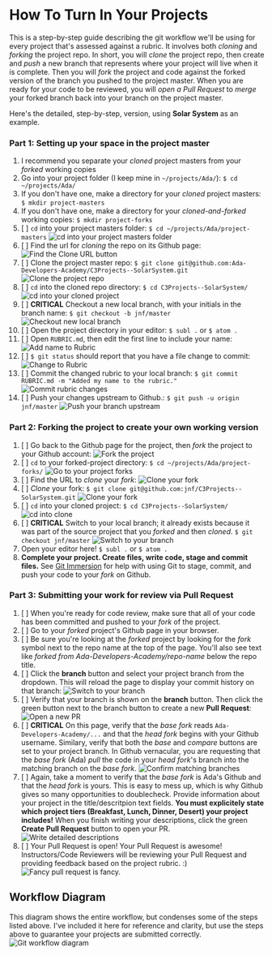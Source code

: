 # How To Turn In Your Projects

This is a step-by-step guide describing the git workflow we'll be using for every project that's assessed against a rubric. It involves both _cloning_ and _forking_ the project repo. In short, you will _clone_ the project repo, then create and _push_ a new branch that represents where your project will live when it is complete. Then you will _fork_ the project and code against the forked version of the branch you pushed to the project master. When you are ready for your code to be reviewed, you will _open a Pull Request_ to _merge_ your forked branch back into your branch on the project master.

Here's the detailed, step-by-step, version, using __Solar System__ as an example.

### Part 1: Setting up your space in the project master
1. I recommend you separate your _cloned_ project masters from your _forked_ working copies
  1. Go into your project folder (I keep mine in `~/projects/Ada/`): `$ cd ~/projects/Ada/`
  1. If you don't have one, make a directory for your _cloned_ project masters: `$ mkdir project-masters`
  1. If you don't have one, make a directory for your _cloned-and-forked_ working copies: `$ mkdir project-forks`
1. [ ] `cd` into your project masters folder: `$ cd ~/projects/Ada/project-masters` ![`cd` into your project masters folder](project-masters.png)
1. [ ] Find the url for _cloning_ the repo on its Github page: ![Find the Clone URL button](clone-url-button.png)
1. [ ] Clone the project master repo: `$ git clone git@github.com:Ada-Developers-Academy/C3Projects--SolarSystem.git` ![Clone the project repo](clone-project-master.png)
1. [ ] `cd` into the cloned repo directory: `$ cd C3Projects--SolarSystem/` ![cd into your cloned project](cd-solar-system.png)
1. [ ] __CRITICAL__ Checkout a new local branch, with your initials in the branch name: `$ git checkout -b jnf/master` ![Checkout new local branch](checkout-jnf-master.png)
1. [ ] Open the project directory in your editor: `$ subl .` or `$ atom .`
1. [ ] Open `RUBRIC.md`, then edit the first line to include your name: ![Add name to Rubric](name-in-rubric.png)
1. [ ] `$ git status` should report that you have a file change to commit: ![Change to Rubric](git-status-rubric.png)
1. [ ] Commit the changed rubric to your local branch: `$ git commit RUBRIC.md -m "Added my name to the rubric."` ![Commit rubric changes](commit-name-to-rubric.png)
1. [ ] Push your changes upstream to Github.: `$ git push -u origin jnf/master` ![Push your branch upstream](push-branch-upstream.png)

### Part 2: Forking the project to create your own working version
1. [ ] Go back to the Github page for the project, then _fork_ the project to your Github account: ![Fork the project](fork-the-project.png)
1. [ ] `cd` to your forked-project directory: `$ cd ~/projects/Ada/project-forks/` ![Go to your project forks](project-forks.png)
1. [ ] Find the URL to _clone_ your _fork_: ![Clone your fork](button-for-cloning-fork.png)
1. [ ] _Clone_ your fork: `$ git clone git@github.com:jnf/C3Projects--SolarSystem.git` ![Clone your fork](clone-your-fork.png)
1. [ ] `cd` into your cloned project: `$ cd C3Projects--SolarSystem/` ![cd into clone](cd-into-clone.png)
1. [ ] __CRITICAL__ Switch to your local branch; it already exists because it was part of the source project that you _forked_ and then _cloned_. `$ git checkout jnf/master` ![Switch to your branch](switch-to-your-branch.png)
1. Open your editor here! `$ subl .` or `$ atom .`
1. __Complete your project. Create files, write code, stage and commit files.__ See [Git Immersion](http://gitimmersion.com/index.html) for help with using Git to stage, commit, and push your code to your _fork_ on Github.

### Part 3: Submitting your work for review via Pull Request
1. [ ] When you're ready for code review, make sure that all of your code has been committed and pushed to your _fork_ of the project.
1. [ ] Go to your _forked_ project's Github page in your browser.
1. [ ] Be sure you're looking at the _forked_ project by looking for the _fork_ symbol next to the repo name at the top of the page. You'll also see text like _forked from Ada-Developers-Academy/repo-name_ below the repo title.
1. [ ] Click the __branch__ button and select your project branch from the dropdown. This will reload the page to display your commit history on that branch: ![Switch to your branch](pull-request-1.png)
1. [ ] Verify that your branch is shown on the __branch__ button. Then click the green button next to the branch button to create a new __Pull Request__: ![Open a new PR](pull-request-2.png)
1. [ ] __CRITICAL__ On this page, verify that the _base fork_ reads `Ada-Developers-Academy/...` and that the _head fork_ begins with your Github username. Similary, verify that both the _base_ and _compare_ buttons are set to your project branch. In Github vernacular, you are requesting that the _base fork_ (Ada) _pull_ the code in your _head fork_'s branch into the matching branch on the _base fork_. ![Confirm matching branches](pull-request-3.png)
1. [ ] Again, take a moment to verify that the _base fork_ is Ada's Github and that the _head fork_ is yours. This is easy to mess up, which is why Github gives so many opportunities to doublecheck. Provide information about your project in the title/descritpion text fields. __You must explicitely state which project tiers (Breakfast, Lunch, Dinner, Desert) your project includes!__ When you finish writing your descriptions, click the green __Create Pull Request__ button to open your PR. ![Write detailed descriptions](pull-request-4.png)
1. [ ] Your Pull Request is open! Your Pull Request is awesome! Instructors/Code Reviewers will be reviewing your Pull Request and providing feedback based on the project rubric. :) ![Fancy pull request is fancy.](pull-request-5.png)


## Workflow Diagram

This diagram shows the entire workflow, but condenses some of the steps listed above. I've included it here for reference and clarity, but use the steps above to guarantee your projects are submitted correctly. ![Git workflow diagram](project-turn-in-workflow.png)


